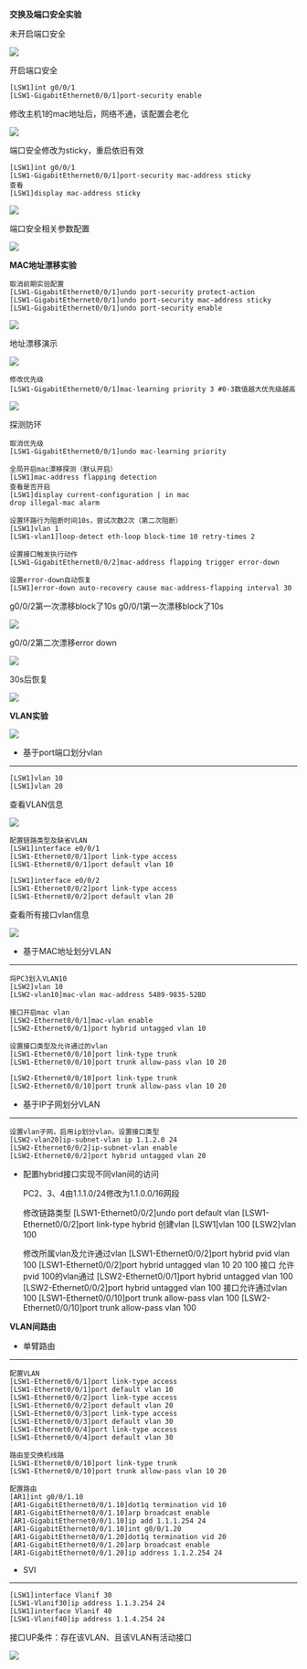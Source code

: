 **交换及端口安全实验**

未开启端口安全

![](https://raw.githubusercontent.com/xujinhui1995/IE/main/image/20201111091430.png)

开启端口安全

	[LSW1]int g0/0/1
	[LSW1-GigabitEthernet0/0/1]port-security enable
	
修改主机1的mac地址后，网络不通，该配置会老化


![](https://raw.githubusercontent.com/xujinhui1995/IE/main/image/20201113083245.png)


端口安全修改为sticky，重启依旧有效

	[LSW1]int g0/0/1
	[LSW1-GigabitEthernet0/0/1]port-security mac-address sticky
	查看
	[LSW1]display mac-address sticky


![](https://raw.githubusercontent.com/xujinhui1995/IE/main/image/20201113083725.png)

端口安全相关参数配置

![](https://raw.githubusercontent.com/xujinhui1995/IE/main/image/20201113084252.png)


**MAC地址漂移实验**

	取消前期实验配置
	[LSW1-GigabitEthernet0/0/1]undo port-security protect-action
	[LSW1-GigabitEthernet0/0/1]undo port-security mac-address sticky
	[LSW1-GigabitEthernet0/0/1]undo port-security enable

![](https://raw.githubusercontent.com/xujinhui1995/IE/main/image/20201113091232.png)

地址漂移演示

![](https://raw.githubusercontent.com/xujinhui1995/IE/main/image/20201113093638.png)

	修改优先级
	[LSW1-GigabitEthernet0/0/1]mac-learning priority 3 #0-3数值越大优先级越高

![](https://raw.githubusercontent.com/xujinhui1995/IE/main/image/20201113094229.png)

探测防环

	取消优先级
	[LSW1-GigabitEthernet0/0/1]undo mac-learning priority

	全局开启mac漂移探测（默认开启）
	[LSW1]mac-address flapping detection 
	查看是否开启
	[LSW1]display current-configuration | in mac
	drop illegal-mac alarm

	设置环路行为阻断时间10s，尝试次数2次（第二次阻断）
	[LSW1]vlan 1
	[LSW1-vlan1]loop-detect eth-loop block-time 10 retry-times 2
	
	设置接口触发执行动作
	[LSW1-GigabitEthernet0/0/2]mac-address flapping trigger error-down
	
	设置error-down自动恢复
	[LSW1]error-down auto-recovery cause mac-address-flapping interval 30

g0/0/2第一次漂移block了10s
g0/0/1第一次漂移block了10s

![](https://raw.githubusercontent.com/xujinhui1995/IE/main/image/20201113100225.png)

g0/0/2第二次漂移error down

![](https://raw.githubusercontent.com/xujinhui1995/IE/main/image/20201113100225.png)

30s后恢复

![](https://raw.githubusercontent.com/xujinhui1995/IE/main/image/20201113100225.png)

**VLAN实验**

![](https://raw.githubusercontent.com/xujinhui1995/IE/main/image/20201113103857.png)

- 基于port端口划分vlan

------------

	[LSW1]vlan 10
	[LSW1]vlan 20

查看VLAN信息

![](https://raw.githubusercontent.com/xujinhui1995/IE/main/image/20201113103624.png)

	配置链路类型及缺省VLAN
	[LSW1]interface e0/0/1
	[LSW1-Ethernet0/0/1]port link-type access
	[LSW1-Ethernet0/0/1]port default vlan 10
	
	[LSW1]interface e0/0/2
	[LSW1-Ethernet0/0/2]port link-type access
	[LSW1-Ethernet0/0/2]port default vlan 20

查看所有接口vlan信息

![](https://raw.githubusercontent.com/xujinhui1995/IE/main/image/20201113103833.png)

- 基于MAC地址划分VLAN

-------
	将PC3划入VLAN10
	[LSW2]vlan 10
	[LSW2-vlan10]mac-vlan mac-address 5489-9835-52BD

	接口开启mac vlan
	[LSW2-Ethernet0/0/1]mac-vlan enable
	[LSW2-Ethernet0/0/1]port hybrid untagged vlan 10

	设置接口类型及允许通过的vlan
	[LSW1-Ethernet0/0/10]port link-type trunk
	[LSW1-Ethernet0/0/10]port trunk allow-pass vlan 10 20

	[LSW2-Ethernet0/0/10]port link-type trunk
	[LSW2-Ethernet0/0/10]port trunk allow-pass vlan 10 20


- 基于IP子网划分VLAN

-----------------------
	
	设置vlan子网，启用ip划分vlan，设置接口类型
	[LSW2-vlan20]ip-subnet-vlan ip 1.1.2.0 24
	[LSW2-Ethernet0/0/2]ip-subnet-vlan enable
	[LSW2-Ethernet0/0/2]port hybrid untagged vlan 20 

- 配置hybrid接口实现不同vlan间的访问

	PC2、3、4由1.1.1.0/24修改为1.1.0.0/16网段
	
	修改链路类型
	[LSW1-Ethernet0/0/2]undo port default vlan
	[LSW1-Ethernet0/0/2]port link-type hybrid
	创建vlan
	[LSW1]vlan 100
	[LSW2]vlan 100
	
	修改所属vlan及允许通过vlan 
	[LSW1-Ethernet0/0/2]port hybrid pvid vlan 100
	[LSW1-Ethernet0/0/2]port hybrid untagged vlan 10 20 100
	接口 允许pvid 100的vlan通过
	[LSW2-Ethernet0/0/1]port hybrid untagged vlan 100
	[LSW2-Ethernet0/0/2]port hybrid untagged vlan 100
	接口允许通过vlan 100
	[LSW1-Ethernet0/0/10]port trunk allow-pass vlan 100
	[LSW2-Ethernet0/0/10]port trunk allow-pass vlan 100



**VLAN间路由**

- 单臂路由

---------

	配置VLAN
	[LSW1-Ethernet0/0/1]port link-type access
	[LSW1-Ethernet0/0/1]port default vlan 10
	[LSW1-Ethernet0/0/2]port link-type access
	[LSW1-Ethernet0/0/2]port default vlan 20
	[LSW1-Ethernet0/0/3]port link-type access
	[LSW1-Ethernet0/0/3]port default vlan 30
	[LSW1-Ethernet0/0/4]port link-type access
	[LSW1-Ethernet0/0/4]port default vlan 30
	
	路由至交换机线路
	[LSW1-Ethernet0/0/10]port link-type trunk
	[LSW1-Ethernet0/0/10]port trunk allow-pass vlan 10 20

	配置路由
	[AR1]int g0/0/1.10
	[AR1-GigabitEthernet0/0/1.10]dot1q termination vid 10
	[AR1-GigabitEthernet0/0/1.10]arp broadcast enable
	[AR1-GigabitEthernet0/0/1.10]ip add 1.1.1.254 24 
	[AR1-GigabitEthernet0/0/1.10]int g0/0/1.20
	[AR1-GigabitEthernet0/0/1.20]dot1q termination vid 20
	[AR1-GigabitEthernet0/0/1.20]arp broadcast enable
	[AR1-GigabitEthernet0/0/1.20]ip address 1.1.2.254 24


- SVI

---------

	[LSW1]interface Vlanif 30
	[LSW1-Vlanif30]ip address 1.1.3.254 24
	[LSW1]interface Vlanif 40
	[LSW1-Vlanif40]ip address 1.1.4.254 24

接口UP条件：存在该VLAN、且该VLAN有活动接口

![](https://raw.githubusercontent.com/xujinhui1995/IE/main/image/20201113143647.png)